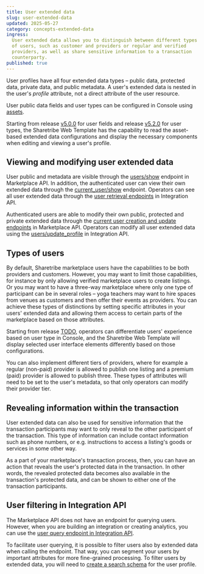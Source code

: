 ```yaml
---
title: User extended data
slug: user-extended-data
updated: 2025-05-27
category: concepts-extended-data
ingress:
  User extended data allows you to distinguish between different types
  of users, such as customer and providers or regular and verified
  providers, as well as share sensitive information to a transaction
  counterparty.
published: true
---
```


User profiles have all four extended data types – public data, protected
data, private data, and public metadata. A user's extended data is
nested in the user's _profile_ attribute, not a direct attribute of the
user resource.

<info>

User public data fields and user types can be configured in Console
using [assets](/references/assets/).

Starting from release
[v5.0.0](https://github.com/sharetribe/web-template/releases/tag/v5.0.0)
for user fields and release
[v5.2.0](https://github.com/sharetribe/web-template/releases/tag/v5.2.0)
for user types, the Sharetribe Web Template has the capability to read
the asset-based extended data configurations and display the necessary
components when editing and viewing a user's profile.

</info>

## Viewing and modifying user extended data

User public and metadata are visible through the
[users/show](https://www.sharetribe.com/api-reference/marketplace.html#show-user)
endpoint in Marketplace API. In addition, the authenticated user can
view their own extended data through the
[current_user/show](https://www.sharetribe.com/api-reference/marketplace.html#show-current-user)
endpoint. Operators can see all user extended data through the
[user retrieval endpoints](https://www.sharetribe.com/api-reference/integration.html#users)
in Integration API.

Authenticated users are able to modify their own public, protected and
private extended data through the
[current user creation and update endpoints](https://www.sharetribe.com/api-reference/marketplace.html#current-user)
in Marketplace API. Operators can modify all user extended data using
the
[users/update_profile](https://www.sharetribe.com/api-reference/integration.html#update-user-profile)
in Integration API.

## Types of users

By default, Sharetribe marketplace users have the capabilities to be
both providers and customers. However, you may want to limit those
capabilities, for instance by only allowing verified marketplace users
to create listings. Or you may want to have a three-way marketplace
where only one type of participant can be in several roles – yoga
teachers may want to hire spaces from venues as customers and then offer
their events as providers. You can achieve these types of distinctions
by setting specific attributes in your users' extended data and allowing
them access to certain parts of the marketplace based on those
attributes.

<info>

Starting from release
[TODO](https://github.com/sharetribe/web-template/), operators can
differentiate users' experience based on user type in Console, and the
Sharetribe Web Template will display selected user interface elements
differently based on those configurations.

</info>

You can also implement different tiers of providers, where for example a
regular (non-paid) provider is allowed to publish one listing and a
premium (paid) provider is allowed to publish three. These types of
attributes will need to be set to the user's metadata, so that only
operators can modify their provider tier.

## Revealing information within the transaction

User extended data can also be used for sensitive information that the
transaction participants may want to only reveal to the other
participant of the transaction. This type of information can include
contact information such as phone numbers, or e.g. instructions to
access a listing's goods or services in some other way.

As a part of your marketplace's transaction process, then, you can have
an action that reveals the user's protected data in the transaction. In
other words, the revealed protected data becomes also available in the
transaction's protected data, and can be shown to either one of the
transaction participants.

## User filtering in Integration API

The Marketplace API does not have an endpoint for querying users.
However, when you are building an integration or creating analytics, you
can use the
[user query endpoint in Integration API](https://www.sharetribe.com/api-reference/integration.html#query-users).

To facilitate user querying, it is possible to filter users also by
extended data when calling the endpoint. That way, you can segment your
users by important attributes for more fine-grained processing. To
filter users by extended data, you will need to
[create a search schema](/how-to/manage-search-schemas-with-sharetribe-cli/)
for the user profile.
